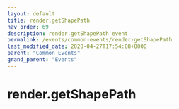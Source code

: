 ```yaml
---
layout: default
title: render.getShapePath 
nav_order: 69
description: render.getShapePath event
permalink: /events/common-events/render-getShapePath
last_modified_date: 2020-04-27T17:54:08+0000
parent: "Common Events"
grand_parent: "Events"
---
```


# render.getShapePath
